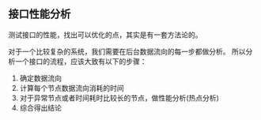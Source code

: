## 接口性能分析
测试接口的性能，找出可以优化的点，其实是有一套方法论的。

对于一个比较复杂的系统，我们需要在后台数据流向的每一步都做分析。
所以分析一个接口的流程，应该大致有以下的步骤：

1. 确定数据流向
2. 计算每个节点数据流向消耗的时间
3. 对于异常节点或者时间耗时比较长的节点，做性能分析(热点分析)
4. 综合得出结论